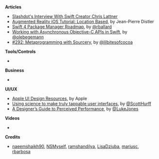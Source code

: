 
**Articles**

* [Slashdot's Interview With Swift Creator Chris Lattner](https://developers.slashdot.org/story/17/01/23/085232/slashdots-interview-with-swift-creator-chris-lattner) 
* [Augmented Reality iOS Tutorial: Location Based](https://www.raywenderlich.com/146436/augmented-reality-ios-tutorial-location-based-2), by Jean-Pierre Distler
* [Swift 4 Package Manager Roadmap](https://lists.swift.org/pipermail/swift-evolution-announce/2017-January/000307.html), by [@rballard](https://twitter.com/rballard)
* [Working with Asynchronous Objective-C APIs in Swift](https://oleb.net/blog/2017/01/result-init-helper/), by [@olebegemann](https://twitter.com/olebegemann)
* [#292: Metaprogramming with Sourcery](https://littlebitesofcocoa.com/292-metaprogramming-with-sourcery), by [@lilbitesofcocoa](https://twitter.com/lilbitesofcocoa)

**Tools/Controls**

* 

**Business**

* 

**UI/UX**

* [Apple UI Design Resources](https://developer.apple.com/ios/human-interface-guidelines/resources/), by Apple
* [Using science to make truly tappable user interfaces](http://scotthurff.com/posts/how-to-make-truly-tappable-user-interfaces), by [@ScottHurff](https://twitter.com/scotthurff)
* [A Designer’s Guide to Perceived Performance](https://blog.marvelapp.com/a-designers-guide-to-perceived-performance/), by [@LukeJones](https://www.twitter.com/lukejones)

**Videos**

* 

**Credits**

* [naeemshaikh90](https://github.com/naeemshaikh90), [NSMyself](https://github.com/NSMyself), [ramshandilya](https://github.com/ramshandilya), [LisaDziuba](https://github.com/LisaDziuba), [mariusc](https://github.com/mariusc), [rbarbosa](https://github.com/rbarbosa)

